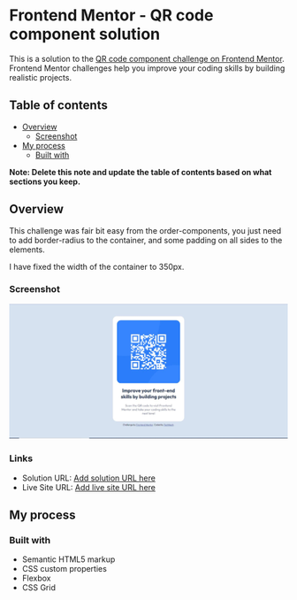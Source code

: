 # Frontend Mentor - QR code component solution

This is a solution to the [QR code component challenge on Frontend Mentor](https://www.frontendmentor.io/challenges/qr-code-component-iux_sIO_H). Frontend Mentor challenges help you improve your coding skills by building realistic projects.

## Table of contents

- [Overview](#overview)
  - [Screenshot](#screenshot)
- [My process](#my-process)
  - [Built with](#built-with)

**Note: Delete this note and update the table of contents based on what sections you keep.**

## Overview

This challenge was fair bit easy from the order-components, you just need to add border-radius to the container,
and some padding on all sides to the elements.

I have fixed the width of the container to 350px.

### Screenshot

![](./design/screenshot.jpg)

### Links

- Solution URL: [Add solution URL here](https://github.com/TechNech/technech.github.io/tree/main/qr-code-component-FM)
- Live Site URL: [Add live site URL here](https://technech.github.io/qr-code-component-FM/index.html)

## My process

### Built with

- Semantic HTML5 markup
- CSS custom properties
- Flexbox
- CSS Grid
